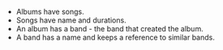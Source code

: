 - Albums have songs.
- Songs have name and durations.
- An album has a band - the band that created the album.
- A band has a name and keeps a reference to similar bands.
